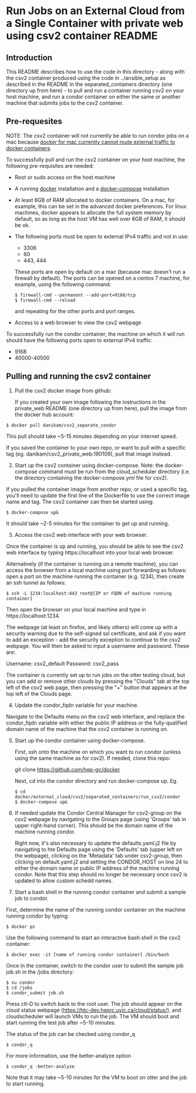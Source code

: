 # Run Jobs on an External Cloud from a Single Container with private web using csv2 container README

## Introduction

This README describes how to use the code in this directory - along with the csv2 container produced using the code in ../ansible_setup as described in the README in the separated_containers directory (one directory up from here) - to pull and run a container running csv2 on your host machine, and run a condor container on either the same or another machine that submits jobs to the csv2 container.

## Pre-requesites

NOTE: The csv2 container will not currently be able to run condor jobs on a mac because [docker for mac currently cannot route external traffic to docker containers](https://docs.docker.com/docker-for-mac/networking/#httphttps-proxy-support).

To successfully pull and run the csv2 container on your host machine, the following pre-requisites are needed:

* Root or sudo access on the host machine
* A running [docker](https://runnable.com/docker/install-docker-on-linux) installation and a [docker-compose](https://docs.docker.com/v17.09/compose/install/) installation
* At least 6GB of RAM allocated to docker containers. On a mac, for example, this can be set in the advanced docker preferences. For linux machines, docker appears to allocate the full system memory by default, so as long as the host VM has well over 6GB of RAM, it should be ok. 
* The following ports must be open to external IPv4 traffic and not in use:
  * 3306
  * 80
  * 443, 444
  
  These ports are open by default on a mac (because mac doesn't run a firewall by default). The ports can be opened on a centos 7 machine, for example, using the following command:
  ~~~~
  $ firewall-cmd --permanent --add-port=9168/tcp
  $ firewall-cmd --reload
  ~~~~
  and repeating for the other ports and port ranges.
  
* Access to a web browser to view the csv2 webpage
  
To successfully run the condor container, the machine on which it will run should have the following ports open to external IPv4 traffic:

  * 9168 
  * 40000-40500

## Pulling and running the csv2 container

1. Pull the csv2 docker image from github:

   If you created your own image following the instructions in the private_web README (one directory up from here), pull the image from the docker hub account:

  ~~~~
  $ docker pull danikam/csv2_separate_condor
  ~~~~
  
  This pull should take ~5-15 minutes depending on your internet speed.
  
  If you saved the container to your own repo, or want to pull with a specific tag (eg. danikam/csv2_private_web:190109), pull that image instead. 
  
2. Start up the csv2 container using docker-compose. Note: the docker-compose command must be run from the cloud_scheduler directory (i.e. the directory containing the docker-compose.yml file for csv2).

If you pulled the container image from another repo, or used a specific tag, you'll need to update the first line of the Dockerfile to use the correct image name and tag. The csv2 container can then be started using:

  ~~~~
  $ docker-compose up&
  ~~~~
  
  It should take ~2-5 minutes for the container to get up and running.
  
3. Access the csv2 web interface with your web browser.

Once the container is up and running, you should be able to see the csv2 web interface by typing https://localhost into your local web browser. 

Alternatively (if the container is running on a remote machine), you can access the browser from a local machine using port forwarding as follows: open a port on the machine running the container (e.g. 1234), then create an ssh tunnel as follows:

~~~~
$ ssh -L 1234:localhost:443 root@[IP or FQDN of machine running container]
~~~~

Then open the browser on your local machine and type in https://localhost:1234.

The webpage (at least on firefox, and likely others) will come up with a security warning due to the self-signed ssl certificate, and ask if you want to add an exception - add the security exception to continue to the csv2 webpage. You will then be asked to input a username and password. These are:

Username: csv2_default
Password: csv2_pass

  The container is currently set up to run jobs on the otter testing cloud, but you can add or remove other clouds by pressing the "Clouds" tab at the top left of the csv2 web page, then pressing the "+" button that appears at the top left of the Clouds page.
  
4.  Update the condor_fqdn variable for your machine.

Navigate to the Defaults menu on the csv2 web interface, and replace the condor_fqdn variable with either the public IP address or the fully-qualified domain name of the machine that the csv2 container is running on.
  
5. Start up the condor container using docker-compose. 

   First, ssh onto the machine on which you want to run condor (unless using the same machine as for csv2). If needed, clone this repo:
   
   git clone https://github.com/hep-gc/docker
   
   Next, cd into the condor directory and run docker-compose up. Eg.
   
   ~~~~
   $ cd docker/external_cloud/csv2/separated_containers/run_csv2/condor
   $ docker-compose up&
   ~~~~

5. If needed update the Condor Central Manager for csv2-group on the csv2 webpage by navigating to the Groups page (using 'Groups' tab in upper right-hand corner). This should be the domain name of the machine running condor. 

   Right now, it's also necessary to update the defaults.yaml.j2 file by navigating to hte Defaults page using the 'Defaults' tab (upper left on the webpage), clicking on the 'Metadata' tab under csv2-group, then clicking on default.yaml.j2 and setting the CONDOR_HOST on line 24 to either the domain name or public IP address of the machine running condor. Note that this step should no longer be necessary once csv2 is updated to allow custom schedd names.

4. Start a bash shell in the running condor container and submit a sample job to condor.

  First, determine the name of the running condor container on the machine running condor by typing:
  
  ~~~~
  $ docker ps
  ~~~~
  
  Use the following command to start an interactive bash shell in the csv2 container:
  
  ~~~~
  $ docker exec -it [name of running condor container] /bin/bash
  ~~~~
  
  Once in the container, switch to the condor user to submit the sample job job.sh in the /jobs directory:
  
  ~~~~
  $ su condor
  $ cd /jobs
  $ condor_submit job.sh
  ~~~~
  
   Press ctl-D to switch back to the root user. The job should appear on the cloud status webpage (https://htc-dev.heprc.uvic.ca/cloud/status/), and cloudscheduler will launch VMs to run the job. The VM should boot and start running the test job after ~5-10 minutes. 

  The status of the job can be checked using condor_q

  ~~~~
  $ condor_q
  ~~~~

  For more information, use the better-analyze option
  ~~~~
  $ condor_q -better-analyze
  ~~~~

  Note that it may take ~5-10 minutes for the VM to boot on otter and the job to start running.
